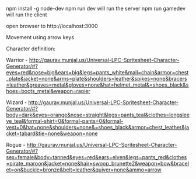 npm install -g node-dev
npm run dev
	will run the server
npm run gamedev
	will run the client

open browser to http://localhost:3000

Movement using arrow keys

Character definition:

Warrior - http://gaurav.munjal.us/Universal-LPC-Spritesheet-Character-Generator/#?eyes=red&nose=big&ears=big&legs=pants_white&mail=chain&armor=chest_plate&jacket=none&arms=plate&shoulders=leather&spikes=none&bracers=leather&greaves=metal&gloves=none&hat=helmet_metal&=shoes_black&shoes=boots_metal&weapon=rapier

Wizard - http://gaurav.munjal.us/Universal-LPC-Spritesheet-Character-Generator/#?body=dark&eyes=orange&nose=straight&legs=pants_teal&clothes=longsleeve_teal&formal-shirt=0&formal-pants=0&formal-vest=0&hat=none&shoulders=none&=shoes_black&armor=chest_leather&jacket=tabard&tie=none&weapon=none

Rogue - http://gaurav.munjal.us/Universal-LPC-Spritesheet-Character-Generator/#?sex=female&body=tanned&eyes=red&ears=elven&legs=pants_red&clothes=pirate_maroon&jacket=none&hair=swoop_brunette2&weapon=bow&bracelet=on&buckle=bronze&belt=leather&quiver=none&ammo=arrow
